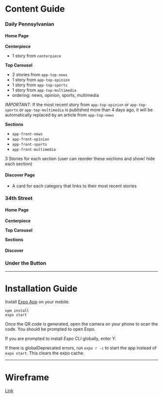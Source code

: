 # Content Guide

### Daily Pennsylvanian

#### Home Page

**Centerpiece**

- 1 story from `centerpiece`

**Top Carousel**

- 2 stories from `app-top-news`
- 1 story from `app-top-opinion`
- 1 story from `app-top-sports`
- 1 story from `app-top-multimedia`
- ordering: news, opinion, sports, multimedia

_IMPORTANT_: If the most recent story from `app-top-opinion` or `app-top-sports` or `app-top-multimedia` is published more than 4 days ago, it will be automatically replaced by an article from `app-top-news`

**Sections**

- `app-front-news`
- `app-front-opinion`
- `app-front-sports`
- `app-front-multimedia`

3 Stories for each section (user can reorder these sections and show/ hide each section)

#### Discover Page

- A card for each category that links to their most recent stories

### 34th Street

#### Home Page

**Centerpiece**

**Top Carousel**

**Sections**

#### Discover

### Under the Button

---

# Installation Guide

Install [Expo App](https://docs.expo.io/get-started/installation/#2-expo-client-app-for-ios-and) on your mobile.

```
npm install
expo start
```

Once the QR code is generated, open the camera on your phone to scan the code. You should be prompted to open Expo.

If you are prompted to install _Expo CLI_ globally, enter Y.

If there is globalDeprecated errors, run `expo r -c` to start the app instead of `expo start`. This clears the expo cache.

---

# Wireframe

[Link](https://www.figma.com/file/sExr6OlPwSMzWTCVhUXCt3/The-Daily-Pennsylvanian-App?node-id=0%3A1)

